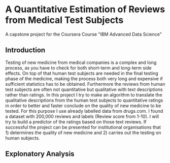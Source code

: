 # A Quantitative Estimation of Reviews from Medical Test Subjects
A capstone project for the Coursera Course "IBM Advanced Data Science"

## Introduction
Testing of new medicine from medical companies is a complex and long process, as you have to check for both short-term and long-term side effects. On top of that human test subjects are needed in the final testing phase of the medicine, making the process both very long and expensive if sufficient statistics has to be obtained. Furthermore the reviews from human test subjects are often not quantitative but qualitative with text descriptions rather than ratings. In this project I try to make an algorithm to translate the qualitative descriptions from the human test subjects to quantitative ratings in order to better and faster conclude on the quality of new medicine to be tested. For this purpose I use already labelled data from drugs.com. I found a dataset with 200,000 reviews and labels (Review score from 1-10). I will try to build a predictor of the ratings based on those text reviews. If successful the project can be presented for institutional organisations that 1) determines the quality of new medicine and 2) carries out the testing on human subjects. 

## Explonatory Analysis
